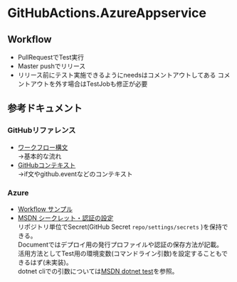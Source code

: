 # GitHubActions.AzureAppservice
## Workflow
- PullRequestでTest実行
- Master pushでリリース
- リリース前にテスト実施できるようにneedsはコメントアウトしてある
コメントアウトを外す場合はTestJobも修正が必要

## 参考ドキュメント
### GitHubリファレンス
- [ワークフロー構文](https://docs.github.com/ja/actions/reference/workflow-syntax-for-github-actions)  
→基本的な流れ
- [GitHubコンテキスト](https://docs.github.com/ja/actions/reference/context-and-expression-syntax-for-github-actions)  
→if文やgithub.eventなどのコンテキスト
### Azure
- [Workflow サンプル](https://github.com/Azure/actions-workflow-samples/tree/master/AppService)
- [MSDN シークレット・認証の設定](https://docs.microsoft.com/ja-jp/azure/app-service/deploy-github-actions?tabs=applevel)  
 リポジトリ単位でSecret(GitHub Secret `repo/settings/secrets` )を保持できる。  
 Documentではデプロイ用の発行プロファイルや認証の保存方法が記載。  
 活用方法としてTest用の環境変数(コマンドライン引数)を設定することもできるはず(未実装)。  
 dotnet cliでの引数については[MSDN dotnet test](https://docs.microsoft.com/ja-jp/dotnet/core/tools/dotnet-test)を参照。
